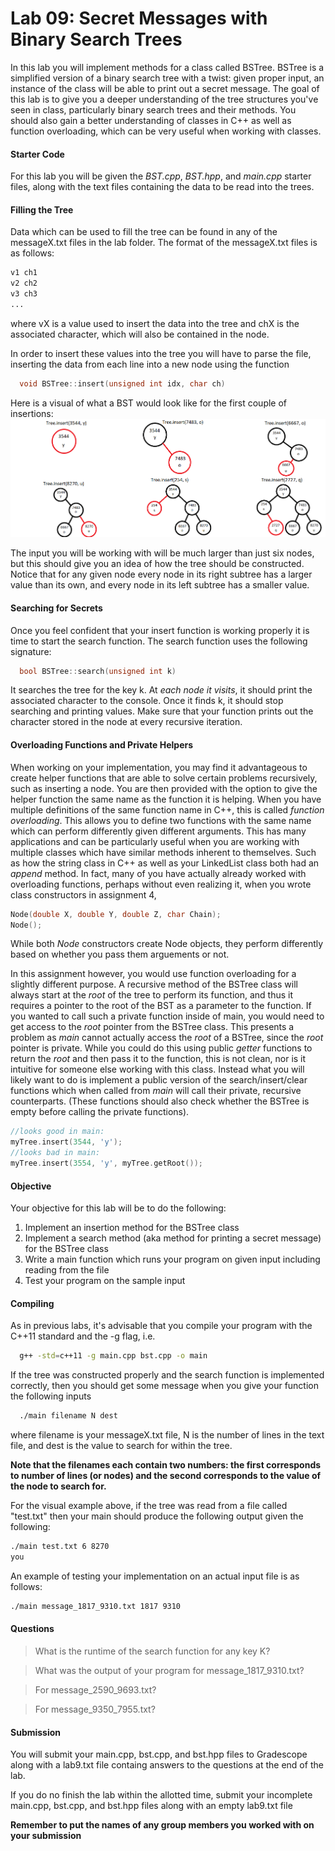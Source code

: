# Lab 09: Secret Messages with Binary Search Trees

In this lab you will implement methods for a class called BSTree. BSTree is a simplified version of a binary search tree with a twist: given proper input, an instance of the class will be able to print out a secret message. The goal of this lab is to give you a deeper understanding of the tree structures you've seen in class, particularly binary search trees and their methods. You should also gain a better understanding of classes in C++ as well as function overloading, which can be very useful when working with classes.
#### Starter Code

For this lab you will be given the _BST.cpp_, _BST.hpp_, and _main.cpp_ starter files, along with the text files containing the data to be read into the trees.

#### Filling the Tree

Data which can be used to fill the tree can be found in any of the messageX.txt files in the lab folder.
The format of the messageX.txt files is as follows:

```txt
v1 ch1
v2 ch2
v3 ch3
...
```
where vX is a value used to insert the data into the tree and chX is the associated character, which will also be contained in the node.

In order to insert these values into the tree you will have to parse the file, inserting the data from each line into a new node using the function

```c++
  void BSTree::insert(unsigned int idx, char ch)
```

Here is a visual of what a BST would look like for the first couple of insertions:
![BST.insert](/lab-09/BSTinsert.png "insertion visual")

The input you will be working with will be much larger than just six nodes, but this should give you an idea of how the tree should be constructed. Notice that for any given node every node in its right subtree has a larger value than its own, and every node in its left subtree has a smaller value.

#### Searching for Secrets

Once you feel confident that your insert function is working properly it is time to start the search function.
The search function uses the following signature:

```c++
  bool BSTree::search(unsigned int k)
```
It searches the tree for the key k. At _each node it visits_, it should print the associated character to the console. Once it finds k, it should stop searching and printing values. Make sure that your function prints out the character stored in the node at every recursive iteration.

#### Overloading Functions and Private Helpers

When working on your implementation, you may find it advantageous to create helper functions that are able to solve certain problems recursively, such as inserting a node. You are then provided with the option to give the helper function the same name as the function it is helping. When you have multiple definitions of the same function name in C++, this is called _function overloading_. This allows you to define two functions with the same name which can perform differently given different arguments. This has many applications and can be particularly useful when you are working with multiple classes which have similar methods inherent to themselves. Such as how the string class in C++ as well as your LinkedList class both had an _append_ method. In fact, many of you have actually already worked with overloading functions, perhaps without even realizing it, when you wrote class constructors in assignment 4,

```c++
Node(double X, double Y, double Z, char Chain);
Node();
```
While both _Node_ constructors create Node objects, they perform differently based on whether you pass them arguements or not.

In this assignment however, you would use function overloading for a slightly different purpose. A recursive method of the BSTree class will always start at the _root_ of the tree to perform its function, and thus it requires a pointer to the root of the BST as a parameter to the function. If you wanted to call such a private function inside of main, you would need to get access to the _root_ pointer from the BSTree class. This presents a problem as _main_ cannot actually access the _root_ of a BSTree, since the _root_ pointer is private. While you could do this using public _getter_ functions to return the _root_ and then pass it to the function, this is not clean, nor is it intuitive for someone else working with this class. Instead what you will likely want to do is implement a public version of the search/insert/clear functions which when called from _main_ will call their private, recursive counterparts. (These functions should also check whether the BSTree is empty before calling the private functions).

```c++
//looks good in main: 
myTree.insert(3544, 'y');
//looks bad in main: 
myTree.insert(3554, 'y', myTree.getRoot());
```

#### Objective

Your objective for this lab will be to do the following:

1. Implement an insertion method for the BSTree class
2. Implement a search method (aka method for printing a secret message) for the BSTree class
3. Write a main function which runs your program on given input including reading from the file
4. Test your program on the sample input

#### Compiling

As in previous labs, it's advisable that you compile your program with the C++11 standard and the -g flag, i.e.

```bash
  g++ -std=c++11 -g main.cpp bst.cpp -o main
```

If the tree was constructed properly and the search function is implemented correctly, then you should get some message when you give your function the following inputs

```bash
  ./main filename N dest
```
where filename is your messageX.txt file, N is the number of lines in the text file, and dest is the value to search for within the tree.

**Note that the filenames each contain two numbers: the first corresponds to number of lines (or nodes) and the second corresponds to the value of the node to search for.**

For the visual example above, if the tree was read from a file called "test.txt" then your main should produce the following output given the following:

```bash
./main test.txt 6 8270
you
```

An example of testing your implementation on an actual input file is as follows:

```bash
./main message_1817_9310.txt 1817 9310
```

#### Questions

> What is the runtime of the search function for any key K?

> What was the output of your program for message_1817_9310.txt?

> For message_2590_9693.txt?

> For message_9350_7955.txt?

#### Submission

You will submit your main.cpp, bst.cpp, and bst.hpp files to Gradescope along with a lab9.txt file containg answers to the questions at the end of the lab.

If you do no finish the lab within the allotted time, submit your incomplete main.cpp, bst.cpp, and bst.hpp files along with an empty lab9.txt file

__Remember to put the names of any group members you worked with on your submission__

